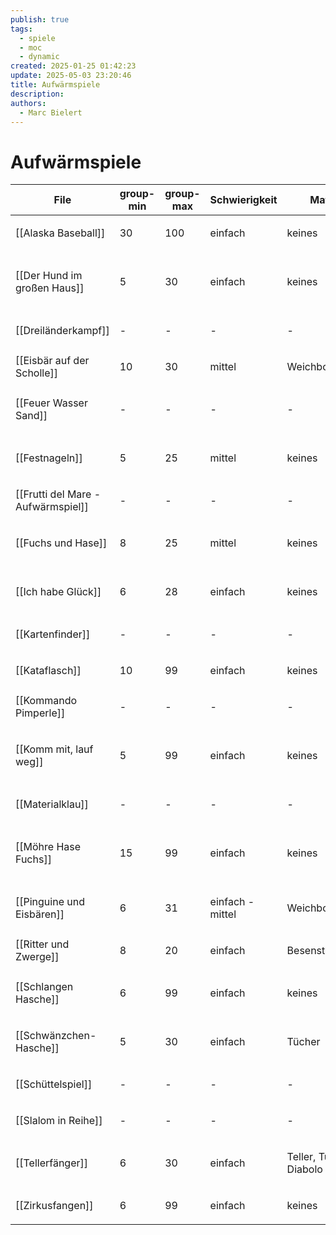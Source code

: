 ```yaml
---
publish: true
tags:
  - spiele
  - moc
  - dynamic
created: 2025-01-25 01:42:23
update: 2025-05-03 23:20:46
title: Aufwärmspiele
description: 
authors:
  - Marc Bielert
---
```


# Aufwärmspiele

<!-- QueryToSerialize: Table group-min, group-max, Schwierigkeit, Material, Spieldauer, category FROM #spiele AND "docs" WHERE contains(category, "warm-up") -->
<!-- SerializedQuery: Table group-min, group-max, Schwierigkeit, Material, Spieldauer, category FROM #spiele AND "docs" WHERE contains(category, "warm-up") -->

| File                                                                       | group-min | group-max | Schwierigkeit    | Material              | Spieldauer | category                                                  |
| -------------------------------------------------------------------------- | --------- | --------- | ---------------- | --------------------- | ---------- | --------------------------------------------------------- |
| [[Alaska Baseball]]                               | 30        | 100       | einfach          | keines                | 5          | <ul><li>warm-up</li></ul>                                 |
| [[Der Hund im großen Haus]]               | 5         | 30        | einfach          | keines                | 5 - 10     | <ul><li>warm-up</li><li>story-telling</li></ul>           |
| [[Dreiländerkampf]]                               | \-        | \-        | \-               | \-                    | \-         | <ul><li>warm-up</li></ul>                                 |
| [[Eisbär auf der Scholle]]                 | 10        | 30        | mittel           | Weichbodenmatte       | 5 - 10     | <ul><li>warm-up</li></ul>                                 |
| [[Feuer Wasser Sand]]                           | \-        | \-        | \-               | \-                    | \-         | <ul><li>warm-up</li><li>bewegung</li></ul>                |
| [[Festnageln]]                                         | 5         | 25        | mittel           | keines                | 15-20      | <ul><li>fangen</li><li>warm-up</li></ul>                  |
| [[Frutti del Mare - Aufwärmspiel]] | \-        | \-        | \-               | \-                    | \-         | <ul><li>warm-up</li></ul>                                 |
| [[Fuchs und Hase]]                                 | 8         | 25        | mittel           | keines                | 10 -  15   | <ul><li>fangen</li><li>warm-up</li></ul>                  |
| [[Ich habe Glück]]                                 | 6         | 28        | einfach          | keines                | 5 - 10     | <ul><li>fangen</li><li>warm-up</li></ul>                  |
| [[Kartenfinder]]                                     | \-        | \-        | \-               | \-                    | \-         | <ul><li>warm-up</li></ul>                                 |
| [[Kataflasch]]                                         | 10        | 99        | einfach          | keines                | 5          | <ul><li>warm-up</li></ul>                                 |
| [[Kommando Pimperle]]                           | \-        | \-        | \-               | \-                    | \-         | <ul><li>warm-up</li></ul>                                 |
| [[Komm mit, lauf weg]]                         | 5         | 99        | einfach          | keines                | 5 - 15     | <ul><li>fangen</li><li>warm-up</li><li>action</li></ul>   |
| [[Materialklau]]                                     | \-        | \-        | \-               | \-                    | \-         | <ul><li>warm-up</li></ul>                                 |
| [[Möhre Hase Fuchs]]                             | 15        | 99        | einfach          | keines                | 10         | <ul><li>fangen</li><li>warm-up</li><li>bewegung</li></ul> |
| [[Pinguine und Eisbären]]                   | 6         | 31        | einfach - mittel | Weichbodenmatte       | 5 - 15     | <ul><li>fangen</li><li>warm-up</li></ul>                  |
| [[Ritter und Zwerge]]                           | 8         | 20        | einfach          | Besenstiel            | 5-10       | <ul><li>warm-up</li></ul>                                 |
| [[Schlangen Hasche]]                             | 6         | 99        | einfach          | keines                | 5-10       | <ul><li>fangen</li><li>warm-up</li></ul>                  |
| [[Schwänzchen-Hasche]]                         | 5         | 30        | einfach          | Tücher                | 10 -  15   | <ul><li>fangen</li><li>warm-up</li></ul>                  |
| [[Schüttelspiel]]                                   | \-        | \-        | \-               | \-                    | \-         | <ul><li>warm-up</li></ul>                                 |
| [[Slalom in Reihe]]                               | \-        | \-        | \-               | \-                    | \-         | <ul><li>warm-up</li></ul>                                 |
| [[Tellerfänger]]                                     | 6         | 30        | einfach          | Teller, Tuch, Diabolo | 5-10       | <ul><li>fangen</li><li>warm-up</li></ul>                  |
| [[Zirkusfangen]]                                     | 6         | 99        | einfach          | keines                | 10 -  15   | <ul><li>warm-up</li></ul>                                 |
<!-- SerializedQuery END -->
